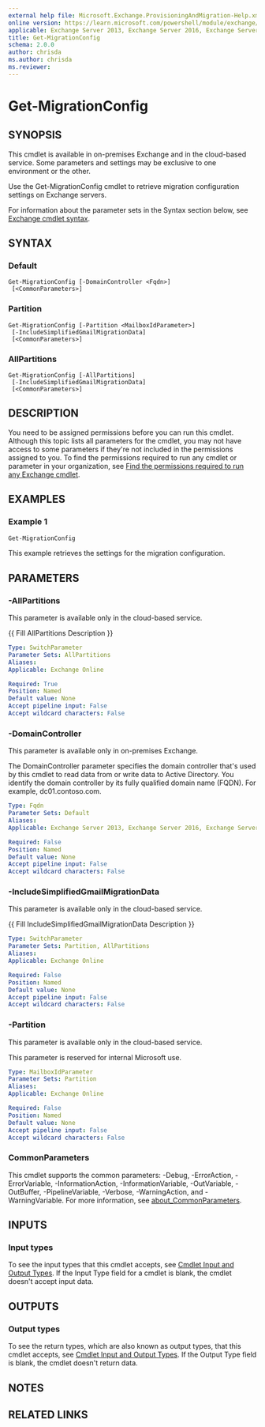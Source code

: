 ```yaml
---
external help file: Microsoft.Exchange.ProvisioningAndMigration-Help.xml
online version: https://learn.microsoft.com/powershell/module/exchange/get-migrationconfig
applicable: Exchange Server 2013, Exchange Server 2016, Exchange Server 2019, Exchange Online
title: Get-MigrationConfig
schema: 2.0.0
author: chrisda
ms.author: chrisda
ms.reviewer:
---
```


# Get-MigrationConfig

## SYNOPSIS
This cmdlet is available in on-premises Exchange and in the cloud-based service. Some parameters and settings may be exclusive to one environment or the other.

Use the Get-MigrationConfig cmdlet to retrieve migration configuration settings on Exchange servers.

For information about the parameter sets in the Syntax section below, see [Exchange cmdlet syntax](https://learn.microsoft.com/powershell/exchange/exchange-cmdlet-syntax).

## SYNTAX

### Default
```
Get-MigrationConfig [-DomainController <Fqdn>]
 [<CommonParameters>]
```

### Partition
```
Get-MigrationConfig [-Partition <MailboxIdParameter>]
 [-IncludeSimplifiedGmailMigrationData]
 [<CommonParameters>]
```

### AllPartitions
```
Get-MigrationConfig [-AllPartitions]
 [-IncludeSimplifiedGmailMigrationData]
 [<CommonParameters>]
```

## DESCRIPTION
You need to be assigned permissions before you can run this cmdlet. Although this topic lists all parameters for the cmdlet, you may not have access to some parameters if they're not included in the permissions assigned to you. To find the permissions required to run any cmdlet or parameter in your organization, see [Find the permissions required to run any Exchange cmdlet](https://learn.microsoft.com/powershell/exchange/find-exchange-cmdlet-permissions).

## EXAMPLES

### Example 1
```powershell
Get-MigrationConfig
```

This example retrieves the settings for the migration configuration.

## PARAMETERS

### -AllPartitions
This parameter is available only in the cloud-based service.

{{ Fill AllPartitions Description }}

```yaml
Type: SwitchParameter
Parameter Sets: AllPartitions
Aliases:
Applicable: Exchange Online

Required: True
Position: Named
Default value: None
Accept pipeline input: False
Accept wildcard characters: False
```

### -DomainController
This parameter is available only in on-premises Exchange.

The DomainController parameter specifies the domain controller that's used by this cmdlet to read data from or write data to Active Directory. You identify the domain controller by its fully qualified domain name (FQDN). For example, dc01.contoso.com.

```yaml
Type: Fqdn
Parameter Sets: Default
Aliases:
Applicable: Exchange Server 2013, Exchange Server 2016, Exchange Server 2019

Required: False
Position: Named
Default value: None
Accept pipeline input: False
Accept wildcard characters: False
```

### -IncludeSimplifiedGmailMigrationData
This parameter is available only in the cloud-based service.

{{ Fill IncludeSimplifiedGmailMigrationData Description }}

```yaml
Type: SwitchParameter
Parameter Sets: Partition, AllPartitions
Aliases:
Applicable: Exchange Online

Required: False
Position: Named
Default value: None
Accept pipeline input: False
Accept wildcard characters: False
```

### -Partition
This parameter is available only in the cloud-based service.

This parameter is reserved for internal Microsoft use.

```yaml
Type: MailboxIdParameter
Parameter Sets: Partition
Aliases:
Applicable: Exchange Online

Required: False
Position: Named
Default value: None
Accept pipeline input: False
Accept wildcard characters: False
```

### CommonParameters
This cmdlet supports the common parameters: -Debug, -ErrorAction, -ErrorVariable, -InformationAction, -InformationVariable, -OutVariable, -OutBuffer, -PipelineVariable, -Verbose, -WarningAction, and -WarningVariable. For more information, see [about_CommonParameters](https://go.microsoft.com/fwlink/p/?LinkID=113216).

## INPUTS

### Input types
To see the input types that this cmdlet accepts, see [Cmdlet Input and Output Types](https://go.microsoft.com/fwlink/p/?linkId=616387). If the Input Type field for a cmdlet is blank, the cmdlet doesn't accept input data.

## OUTPUTS

### Output types
To see the return types, which are also known as output types, that this cmdlet accepts, see [Cmdlet Input and Output Types](https://go.microsoft.com/fwlink/p/?linkId=616387). If the Output Type field is blank, the cmdlet doesn't return data.

## NOTES

## RELATED LINKS
